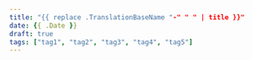 ```yaml
---
title: "{{ replace .TranslationBaseName "-" " " | title }}"
date: {{ .Date }}
draft: true
tags: ["tag1", "tag2", "tag3", "tag4", "tag5"]
---
```


<!--more-->
